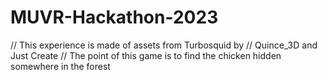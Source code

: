 # MUVR-Hackathon-2023

// This experience is made of assets from Turbosquid by
// Quince_3D and Just Create
// The point of this game is to find the chicken hidden somewhere in the forest
